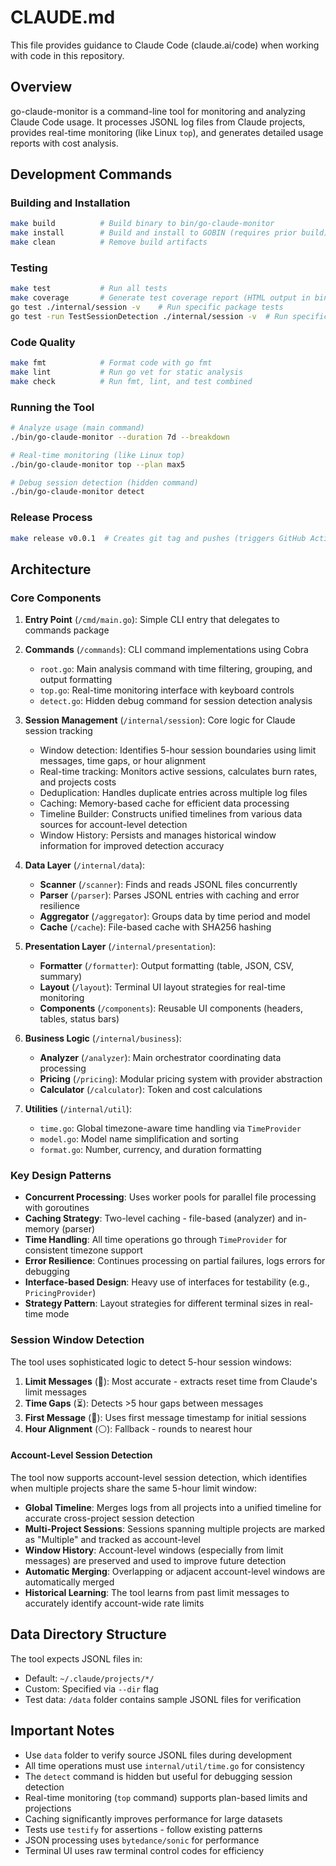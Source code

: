 # CLAUDE.md

This file provides guidance to Claude Code (claude.ai/code) when working with code in this repository.

## Overview

go-claude-monitor is a command-line tool for monitoring and analyzing Claude Code usage. It processes JSONL log files from Claude projects, provides real-time monitoring (like Linux `top`), and generates detailed usage reports with cost analysis.

## Development Commands

### Building and Installation

```bash
make build          # Build binary to bin/go-claude-monitor
make install        # Build and install to GOBIN (requires prior build)
make clean          # Remove build artifacts
```

### Testing

```bash
make test           # Run all tests
make coverage       # Generate test coverage report (HTML output in bin/coverage.html)
go test ./internal/session -v    # Run specific package tests
go test -run TestSessionDetection ./internal/session -v  # Run specific test
```

### Code Quality

```bash
make fmt            # Format code with go fmt
make lint           # Run go vet for static analysis
make check          # Run fmt, lint, and test combined
```

### Running the Tool

```bash
# Analyze usage (main command)
./bin/go-claude-monitor --duration 7d --breakdown

# Real-time monitoring (like Linux top)
./bin/go-claude-monitor top --plan max5

# Debug session detection (hidden command)
./bin/go-claude-monitor detect
```

### Release Process

```bash
make release v0.0.1  # Creates git tag and pushes (triggers GitHub Actions)
```

## Architecture

### Core Components

1. **Entry Point** (`/cmd/main.go`): Simple CLI entry that delegates to commands package

2. **Commands** (`/commands`): CLI command implementations using Cobra
    - `root.go`: Main analysis command with time filtering, grouping, and output formatting
    - `top.go`: Real-time monitoring interface with keyboard controls
    - `detect.go`: Hidden debug command for session detection analysis

3. **Session Management** (`/internal/session`): Core logic for Claude session tracking
    - Window detection: Identifies 5-hour session boundaries using limit messages, time gaps, or hour alignment
    - Real-time tracking: Monitors active sessions, calculates burn rates, and projects costs
    - Deduplication: Handles duplicate entries across multiple log files
    - Caching: Memory-based cache for efficient data processing
    - Timeline Builder: Constructs unified timelines from various data sources for account-level detection
    - Window History: Persists and manages historical window information for improved detection accuracy

4. **Data Layer** (`/internal/data`):
    - **Scanner** (`/scanner`): Finds and reads JSONL files concurrently
    - **Parser** (`/parser`): Parses JSONL entries with caching and error resilience
    - **Aggregator** (`/aggregator`): Groups data by time period and model
    - **Cache** (`/cache`): File-based cache with SHA256 hashing

5. **Presentation Layer** (`/internal/presentation`):
    - **Formatter** (`/formatter`): Output formatting (table, JSON, CSV, summary)
    - **Layout** (`/layout`): Terminal UI layout strategies for real-time monitoring
    - **Components** (`/components`): Reusable UI components (headers, tables, status bars)

6. **Business Logic** (`/internal/business`):
    - **Analyzer** (`/analyzer`): Main orchestrator coordinating data processing
    - **Pricing** (`/pricing`): Modular pricing system with provider abstraction
    - **Calculator** (`/calculator`): Token and cost calculations

7. **Utilities** (`/internal/util`):
    - `time.go`: Global timezone-aware time handling via `TimeProvider`
    - `model.go`: Model name simplification and sorting
    - `format.go`: Number, currency, and duration formatting

### Key Design Patterns

- **Concurrent Processing**: Uses worker pools for parallel file processing with goroutines
- **Caching Strategy**: Two-level caching - file-based (analyzer) and in-memory (parser)
- **Time Handling**: All time operations go through `TimeProvider` for consistent timezone support
- **Error Resilience**: Continues processing on partial failures, logs errors for debugging
- **Interface-based Design**: Heavy use of interfaces for testability (e.g., `PricingProvider`)
- **Strategy Pattern**: Layout strategies for different terminal sizes in real-time mode

### Session Window Detection

The tool uses sophisticated logic to detect 5-hour session windows:

1. **Limit Messages** (🎯): Most accurate - extracts reset time from Claude's limit messages
2. **Time Gaps** (⏳): Detects >5 hour gaps between messages
3. **First Message** (📍): Uses first message timestamp for initial sessions
4. **Hour Alignment** (⚪): Fallback - rounds to nearest hour

#### Account-Level Session Detection

The tool now supports account-level session detection, which identifies when multiple projects share the same 5-hour limit window:

- **Global Timeline**: Merges logs from all projects into a unified timeline for accurate cross-project session detection
- **Multi-Project Sessions**: Sessions spanning multiple projects are marked as "Multiple" and tracked as account-level
- **Window History**: Account-level windows (especially from limit messages) are preserved and used to improve future detection
- **Automatic Merging**: Overlapping or adjacent account-level windows are automatically merged
- **Historical Learning**: The tool learns from past limit messages to accurately identify account-wide rate limits

## Data Directory Structure

The tool expects JSONL files in:

- Default: `~/.claude/projects/*/`
- Custom: Specified via `--dir` flag
- Test data: `/data` folder contains sample JSONL files for verification

## Important Notes

- Use `data` folder to verify source JSONL files during development
- All time operations must use `internal/util/time.go` for consistency
- The `detect` command is hidden but useful for debugging session detection
- Real-time monitoring (`top` command) supports plan-based limits and projections
- Caching significantly improves performance for large datasets
- Tests use `testify` for assertions - follow existing patterns
- JSON processing uses `bytedance/sonic` for performance
- Terminal UI uses raw terminal control codes for efficiency